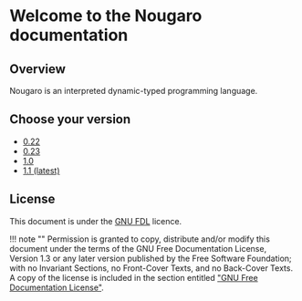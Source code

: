 # Welcome to the Nougaro documentation

## Overview

Nougaro is an interpreted dynamic-typed programming language.

## Choose your version

* [0.22](./0.22/index.md)
* [0.23](./0.23/index.md)
* [1.0](./1.0/index.md)
* [1.1 (latest)](./1.1/index.md)

## License
This document is under the [GNU FDL](gnu_fdl.md) licence.

!!! note ""
    Permission is granted to copy, distribute and/or modify this document
    under the terms of the GNU Free Documentation License, Version 1.3
    or any later version published by the Free Software Foundation;
    with no Invariant Sections, no Front-Cover Texts, and no Back-Cover Texts.
    A copy of the license is included in the section entitled ["GNU Free Documentation License"](gnu_fdl.md).

